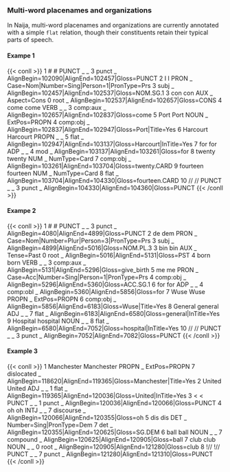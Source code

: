 ### Multi-word placenames and organizations


In Naija, multi-word placenames and organizations are currently annotated with a simple `flat` relation, though their constituents retain their typical parts of speech.
<!-- tabs:start -->
#### **Exampe 1**

{{< conll >}}
1	#	#	PUNCT	_	_	3	punct	_	AlignBegin=102090|AlignEnd=102457|Gloss=PUNCT
2	I	I	PRON	_	Case=Nom|Number=Sing|Person=1|PronType=Prs	3	subj	_	AlignBegin=102457|AlignEnd=102537|Gloss=NOM.SG.1
3	con	con	AUX	_	Aspect=Cons	0	root	_	AlignBegin=102537|AlignEnd=102657|Gloss=CONS
4	come	come	VERB	_	_	3	comp:aux	_	AlignBegin=102657|AlignEnd=102837|Gloss=come
5	Port	Port	NOUN	_	ExtPos=PROPN	4	comp:obj	_	AlignBegin=102837|AlignEnd=102947|Gloss=Port|Title=Yes
6	Harcourt	Harcourt	PROPN	_	_	5	flat	_	AlignBegin=102947|AlignEnd=103137|Gloss=Harcourt|InTitle=Yes
7	for	for	ADP	_	_	4	mod	_	AlignBegin=103137|AlignEnd=103261|Gloss=for
8	twenty	twenty	NUM	_	NumType=Card	7	comp:obj	_	AlignBegin=103261|AlignEnd=103704|Gloss=twenty.CARD
9	fourteen	fourteen	NUM	_	NumType=Card	8	flat	_	AlignBegin=103704|AlignEnd=104330|Gloss=fourteen.CARD
10	//	//	PUNCT	_	_	3	punct	_	AlignBegin=104330|AlignEnd=104360|Gloss=PUNCT
{{< /conll >}}


#### **Exampe 2**

{{< conll >}}
1	#	#	PUNCT	_	_	3	punct	_	AlignBegin=4080|AlignEnd=4899|Gloss=PUNCT
2	de	dem	PRON	_	Case=Nom|Number=Plur|Person=3|PronType=Prs	3	subj	_	AlignBegin=4899|AlignEnd=5016|Gloss=NOM.PL.3
3	bin	bin	AUX	_	Tense=Past	0	root	_	AlignBegin=5016|AlignEnd=5131|Gloss=PST
4	born	born	VERB	_	_	3	comp:aux	_	AlignBegin=5131|AlignEnd=5296|Gloss=give_birth
5	me	me	PRON	_	Case=Acc|Number=Sing|Person=1|PronType=Prs	4	comp:obj	_	AlignBegin=5296|AlignEnd=5360|Gloss=ACC.SG.1
6	for	for	ADP	_	_	4	comp:obl	_	AlignBegin=5360|AlignEnd=5856|Gloss=for
7	Wuse	Wuse	PROPN	_	ExtPos=PROPN	6	comp:obj	_	AlignBegin=5856|AlignEnd=6183|Gloss=Wuse|Title=Yes
8	General	general	ADJ	_	_	7	flat	_	AlignBegin=6183|AlignEnd=6580|Gloss=general|InTitle=Yes
9	Hospital	hospital	NOUN	_	_	8	flat	_	AlignBegin=6580|AlignEnd=7052|Gloss=hospital|InTitle=Yes
10	//	//	PUNCT	_	_	3	punct	_	AlignBegin=7052|AlignEnd=7082|Gloss=PUNCT
{{< /conll >}}

#### **Example 3**

{{< conll >}}
1	Manchester	Manchester	PROPN	_	ExtPos=PROPN	7	dislocated	_	AlignBegin=118620|AlignEnd=119365|Gloss=Manchester|Title=Yes
2	United	United	ADJ	_	_	1	flat	_	AlignBegin=119365|AlignEnd=120036|Gloss=United|InTitle=Yes
3	<	<	PUNCT	_	_	1	punct	_	AlignBegin=120036|AlignEnd=120066|Gloss=PUNCT
4	oh	oh	INTJ	_	_	7	discourse	_	AlignBegin=120066|AlignEnd=120355|Gloss=oh
5	dis	dis	DET	_	Number=Sing|PronType=Dem	7	det	_	AlignBegin=120355|AlignEnd=120625|Gloss=SG.DEM
6	ball	ball	NOUN	_	_	7	compound	_	AlignBegin=120625|AlignEnd=120905|Gloss=ball
7	club	club	NOUN	_	_	0	root	_	AlignBegin=120905|AlignEnd=121280|Gloss=club
8	!//	!//	PUNCT	_	_	7	punct	_	AlignBegin=121280|AlignEnd=121310|Gloss=PUNCT
{{< /conll >}}
<!-- tabs:end -->
